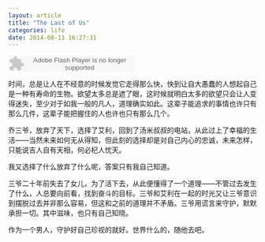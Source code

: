```yaml
---
layout: article
title: "The Last of Us"
categories: life
date: 2014-08-11 16:27:31
---
```


<embed src="http://www.xiami.com/widget/2542097_1771865615/singlePlayer.swf" type="application/x-shockwave-flash" width="257" height="33" wmode="transparent"/>

时间，总是让人在不经意的时候发觉它走得那么快，快到让自大愚蠢的人想起自己是一种有寿命的生物。欲望太多总是遮了眼，这时候就明白太多的欲望只会让人变得迷失，至少对于如我一般的凡人，道理确实如此。这辈子能追求的事情也许只有那么几件，这辈子能把握住的人也许也只有那么几个。

乔三爷，放弃了天下，选择了艾利，回到了汤米叔叔的电站，从此过上了幸福的生活——当然未来如何无从得知，但此刻的选择却是对自己内心的忠诚，未来怎样，只能说吉人自有天相，何必杞人忧天。

我又选择了什么放弃了什么呢，答案只有我自己知道。

三爷二十年前失去了女儿，为了活下去，从此便懂得了一个道理——不管过去发生了什么，人总要向前看，找到奋斗的目标。三爷和艾利在一起的时光又让三爷意识到摆脱过去并非那么容易，但这和之前的道理并不矛盾。三爷用谎言来守护，默默承担一切。其中滋味，也只有自己知晓。

作为一个男人，守护好自己珍视的就好。世界什么的，随他去吧。
